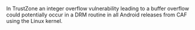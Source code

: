 In TrustZone an integer overflow vulnerability leading to a buffer overflow could potentially occur in a DRM routine in all Android releases from CAF using the Linux kernel.